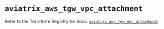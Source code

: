 # `aviatrix_aws_tgw_vpc_attachment`

Refer to the Terraform Registry for docs: [`aviatrix_aws_tgw_vpc_attachment`](https://registry.terraform.io/providers/aviatrixsystems/aviatrix/8.1.10/docs/resources/aws_tgw_vpc_attachment).
